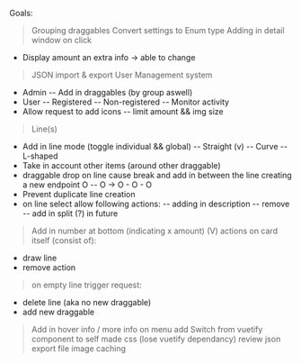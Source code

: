 Goals:
> Grouping draggables
> Convert settings to Enum type
> Adding in detail window on click
 - Display amount an extra info -> able to change
> JSON import & export
> User Management system
 - Admin
  -- Add in draggables (by group aswell)
 - User
  -- Registered
  -- Non-registered
  -- Monitor activity
 - Allow request to add icons
  -- limit amount && img size
> Line(s)
 - Add in line mode (toggle individual && global)
  -- Straight (v) 
  -- Curve
  -- L-shaped 
 - Take in account other items (around other draggable)
 - draggable drop on line cause break and add in between the line creating a new endpoint 
   O -- O -> O - O - O
 - Prevent duplicate line creation
 - on line select allow following actions:
  -- adding in description
  -- remove
  -- add in split (?) in future 
> Add in number at bottom (indicating x amount) (V)
> actions on card itself (consist of):
 - draw line
 - remove action
> on empty line trigger request:
 - delete line (aka no new draggable)
 - add new draggable
> Add in hover info / more info on menu add
> Switch from vuetify component to self made css (lose vuetify dependancy)
> review json export file
> image caching